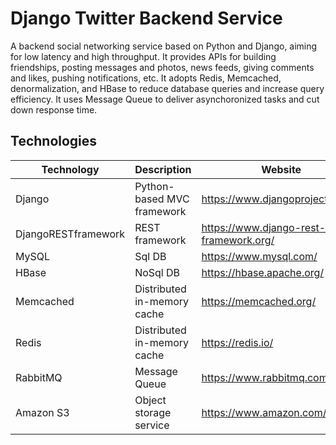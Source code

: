# Django Twitter Backend Service

A backend social networking service based on Python and Django, aiming for low latency and high throughput. It provides APIs for building friendships, posting messages and photos, news feeds, giving comments and likes, pushing notifications, etc. It adopts Redis, Memcached, denormalization, and HBase to reduce database queries and increase query efficiency. It uses Message Queue to deliver asynchoronized tasks and cut down response time.


## Technologies

| Technology           | Description          | Website                                           |
| -------------------- | ------------------- | ---------------------------------------------- |
| Django               | Python-based MVC framework   | https://www.djangoproject.com/        |
| DjangoRESTframework  | REST framework               | https://www.django-rest-framework.org/     |
| MySQL                | Sql DB           | https://www.mysql.com/                      |
| HBase                | NoSql DB         | https://hbase.apache.org/                      |
| Memcached            | Distributed in-memory cache        | https://memcached.org/       |
| Redis                | Distributed in-memory cache        | https://redis.io/            |
| RabbitMQ             | Message Queue    | https://www.rabbitmq.com/                      |
| Amazon S3            | Object storage service        | https://www.amazon.com/aws/s3            |

